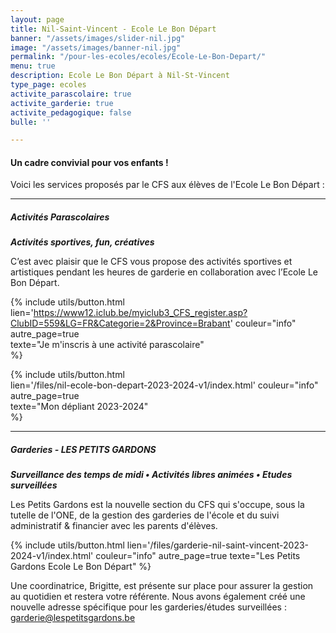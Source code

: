 ```yaml
---
layout: page
title: Nil-Saint-Vincent - Ecole Le Bon Départ
banner: "/assets/images/slider-nil.jpg"
image: "/assets/images/banner-nil.jpg"
permalink: "/pour-les-ecoles/ecoles/Ecole-Le-Bon-Depart/"
menu: true
description: Ecole Le Bon Départ à Nil-St-Vincent
type_page: ecoles
activite_parascolaire: true
activite_garderie: true
activite_pedagogique: false
bulle: ''

---
```

#### **Un cadre convivial pour vos enfants !**

Voici les services proposés par le CFS aux élèves de l'Ecole Le Bon Départ :

***

##### **Activités Parascolaires**

**_Activités sportives, fun, créatives_**

C’est avec plaisir que le CFS vous propose des activités sportives et artistiques pendant les heures de garderie en collaboration avec l’Ecole Le Bon Départ.

{% include utils/button.html lien='https://www12.iclub.be/myiclub3_CFS_register.asp?ClubID=559&LG=FR&Categorie=2&Province=Brabant' couleur="info"  
autre_page=true  
texte="Je m'inscris à une activité parascolaire"  
%}

{% include utils/button.html  
lien='/files/nil-ecole-bon-depart-2023-2024-v1/index.html' couleur="info"  
autre_page=true  
texte="Mon dépliant 2023-2024"  
%}

***

##### **Garderies - LES PETITS GARDONS**

**_Surveillance des temps de midi • Activités libres animées • Etudes surveillées_**

Les Petits Gardons est la nouvelle section du CFS qui s'occupe, sous la tutelle de l'ONE, de la gestion des garderies de l'école et du suivi administratif & financier avec les parents d'élèves.

{% include utils/button.html lien='/files/garderie-nil-saint-vincent-2023-2024-v1/index.html' couleur="info" autre_page=true texte="Les Petits Gardons Ecole Le Bon Départ" %}

Une coordinatrice, Brigitte, est présente sur place pour assurer la gestion au quotidien et restera votre référente. Nous avons également créé une nouvelle adresse spécifique pour les garderies/études surveillées : <a href="mailto:garderie@lespetitsgardons.be">garderie@lespetitsgardons.be</a>